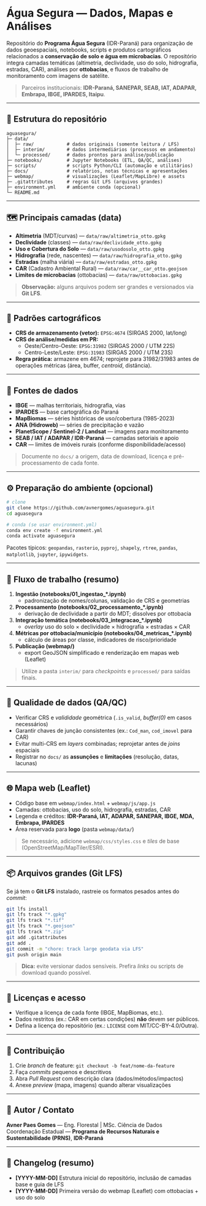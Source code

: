 # Água Segura — Dados, Mapas e Análises

Repositório do **Programa Água Segura** (IDR-Paraná) para organização de dados geoespaciais, notebooks, scripts e produtos cartográficos relacionados a **conservação de solo e água em microbacias**. O repositório integra camadas temáticas (altimetria, declividade, uso do solo, hidrografia, estradas, CAR), análises por **ottobacias**, e fluxos de trabalho de monitoramento com imagens de satélite.

> Parceiros institucionais: **IDR-Paraná, SANEPAR, SEAB, IAT, ADAPAR, Embrapa, IBGE, IPARDES, Itaipu**.

---

## 📁 Estrutura do repositório

```
aguasegura/
├─ data/
│  ├─ raw/            # dados originais (somente leitura / LFS)
│  ├─ interim/        # dados intermediários (processos em andamento)
│  └─ processed/      # dados prontos para análise/publicação
├─ notebooks/         # Jupyter Notebooks (ETL, QA/QC, análises)
├─ scripts/           # scripts Python/CLI (automação e utilitários)
├─ docs/              # relatórios, notas técnicas e apresentações
├─ webmap/            # visualizações (Leaflet/MapLibre) e assets
├─ .gitattributes     # regras Git LFS (arquivos grandes)
├─ environment.yml    # ambiente conda (opcional)
└─ README.md
```

---

## 🗺️ Principais camadas (data)

- **Altimetria** (MDT/curvas) — `data/raw/altimetria_otto.gpkg`
- **Declividade** (classes) — `data/raw/declividade_otto.gpkg`
- **Uso e Cobertura do Solo** — `data/raw/usodosolo_otto.gpkg`
- **Hidrografia** (rede, nascentes) — `data/raw/hidrografia_otto.gpkg`
- **Estradas** (malha viária) — `data/raw/estradas_otto.gpkg`
- **CAR** (Cadastro Ambiental Rural) — `data/raw/car__car_otto.geojson`
- **Limites de microbacias** (ottobacias) — `data/raw/ottobacias.gpkg`

> **Observação:** alguns arquivos podem ser grandes e versionados via **Git LFS**.

---

## 🧭 Padrões cartográficos

- **CRS de armazenamento (vetor):** `EPSG:4674` (SIRGAS 2000, lat/long)
- **CRS de análise/medidas em PR:**
  - Oeste/Centro-Oeste: `EPSG:31982` (SIRGAS 2000 / UTM 22S)
  - Centro-Leste/Leste: `EPSG:31983` (SIRGAS 2000 / UTM 23S)
- **Regra prática:** armazene em 4674; reprojete para 31982/31983 antes de operações métricas (área, buffer, *centroid*, distância).

---

## 🔌 Fontes de dados

- **IBGE** — malhas territoriais, hidrografia, vias  
- **IPARDES** — base cartográfica do Paraná  
- **MapBiomas** — séries históricas de uso/cobertura (1985-2023)  
- **ANA (Hidroweb)** — séries de precipitação e vazão  
- **PlanetScope / Sentinel-2 / Landsat** — imagens para monitoramento  
- **SEAB / IAT / ADAPAR / IDR-Paraná** — camadas setoriais e apoio  
- **CAR** — limites de imóveis rurais (conforme disponibilidade/acesso)

> Documente no `docs/` a origem, data de download, licença e pré-processamento de cada fonte.

---

## ⚙️ Preparação do ambiente (opcional)

```bash
# clone
git clone https://github.com/avnergomes/aguasegura.git
cd aguasegura

# conda (se usar environment.yml)
conda env create -f environment.yml
conda activate aguasegura
```

Pacotes típicos: `geopandas`, `rasterio`, `pyproj`, `shapely`, `rtree`, `pandas`, `matplotlib`, `jupyter`, `ipywidgets`.

---

## 🚿 Fluxo de trabalho (resumo)

1. **Ingestão (notebooks/01_ingestao_*.ipynb)**  
   - padronização de nomes/colunas, validação de CRS e geometrias
2. **Processamento (notebooks/02_processamento_*.ipynb)**  
   - derivação de declividade a partir do MDT; dissolves por ottobacia
3. **Integração temática (notebooks/03_integracao_*.ipynb)**  
   - *overlay* uso do solo × declividade × hidrografia × estradas × CAR
4. **Métricas por ottobacia/município (notebooks/04_metricas_*.ipynb)**  
   - cálculo de áreas por classe, indicadores de risco/prioridade
5. **Publicação (webmap/)**  
   - export GeoJSON simplificado e renderização em mapas web (Leaflet)

> Utilize a pasta `interim/` para *checkpoints* e `processed/` para saídas finais.

---

## 🧪 Qualidade de dados (QA/QC)

- Verificar CRS e *valididade* geométrica (`.is_valid`, *buffer(0)* em casos necessários)  
- Garantir chaves de junção consistentes (ex.: `Cod_man`, `cod_imovel` para CAR)  
- Evitar multi-CRS em *layers* combinadas; reprojetar antes de *joins* espaciais  
- Registrar no `docs/` as **assunções** e **limitações** (resolução, datas, lacunas)

---

## 🌐 Mapa web (Leaflet)

- Código base em `webmap/index.html` + `webmap/js/app.js`  
- Camadas: ottobacias, uso do solo, hidrografia, estradas, CAR  
- Legenda e créditos: **IDR-Paraná, IAT, ADAPAR, SANEPAR, IBGE, MDA, Embrapa, IPARDES**  
- Área reservada para **logo** (pasta `webmap/data/`)

> Se necessário, adicione `webmap/css/styles.css` e *tiles* de base (OpenStreetMap/MapTiler/ESRI).

---

## 📦 Arquivos grandes (Git LFS)

Se já tem o **Git LFS** instalado, rastreie os formatos pesados antes do *commit*:

```bash
git lfs install
git lfs track "*.gpkg"
git lfs track "*.tif"
git lfs track "*.geojson"
git lfs track "*.zip"
git add .gitattributes
git add .
git commit -m "chore: track large geodata via LFS"
git push origin main
```

> **Dica:** evite versionar dados sensíveis. Prefira *links* ou scripts de download quando possível.

---

## 🔐 Licenças e acesso

- Verifique a licença de cada fonte (IBGE, MapBiomas, etc.).  
- Dados restritos (ex.: CAR em certas condições) **não** devem ser públicos.  
- Defina a licença do repositório (ex.: `LICENSE` com MIT/CC-BY-4.0/Outra).

---

## 🤝 Contribuição

1. Crie *branch* de feature: `git checkout -b feat/nome-da-feature`  
2. Faça *commits* pequenos e descritivos  
3. Abra *Pull Request* com descrição clara (dados/métodos/impactos)  
4. Anexe *preview* (mapa, imagens) quando alterar visualizações

---

## 👤 Autor / Contato

**Avner Paes Gomes** — Eng. Florestal | MSc. Ciência de Dados  
Coordenação Estadual — **Programa de Recursos Naturais e Sustentabilidade (PRNS)**, **IDR-Paraná**

---

## 📝 Changelog (resumo)

- **[YYYY-MM-DD]** Estrutura inicial do repositório, inclusão de camadas base e guia de LFS  
- **[YYYY-MM-DD]** Primeira versão do webmap (Leaflet) com ottobacias + uso do solo
